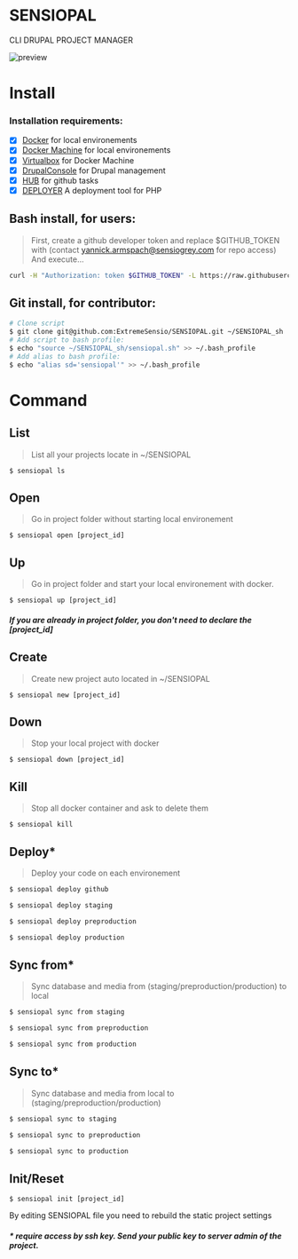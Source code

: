 # SENSIOPAL
CLI DRUPAL PROJECT MANAGER

![preview](preview.gif)

# Install

### Installation requirements:

  - [x] [Docker](https://docs.docker.com/install/) for local environements
  - [x] [Docker Machine](https://docs.docker.com/machine/install-machine/) for local environements
  - [x] [Virtualbox](https://www.virtualbox.org/) for Docker Machine
  - [x] [DrupalConsole](https://drupalconsole.com/) for Drupal management
  - [x] [HUB](https://hub.github.com/) for github tasks
  - [x] [DEPLOYER](https://deployer.org/download/) A deployment tool for PHP
  
## Bash install, for users:
> First, create a github developer token and replace $GITHUB_TOKEN with (contact yannick.armspach@sensiogrey.com for repo access) And execute...
```sh
curl -H "Authorization: token $GITHUB_TOKEN" -L https://raw.githubusercontent.com/ExtremeSensio/SENSIOPAL/master/install.sh | bash -s $GITHUB_TOKEN
```

## Git install, for contributor:
```sh
# Clone script
$ git clone git@github.com:ExtremeSensio/SENSIOPAL.git ~/SENSIOPAL_sh
# Add script to bash profile:
$ echo "source ~/SENSIOPAL_sh/sensiopal.sh" >> ~/.bash_profile
# Add alias to bash profile:
$ echo "alias sd='sensiopal'" >> ~/.bash_profile
```

# Command

## List
> List all your projects locate in ~/SENSIOPAL
```
$ sensiopal ls
```



## Open
> Go in project folder without starting local environement
```
$ sensiopal open [project_id]
```



## Up
> Go in project folder and start your local environement with docker. 
```
$ sensiopal up [project_id]
```
##### If you are already in project folder, you don't need to declare the \[project_id\]

## Create
> Create new project auto located in ~/SENSIOPAL
```
$ sensiopal new [project_id]
```


## Down
> Stop your local project with docker
```
$ sensiopal down [project_id]
```


## Kill
> Stop all docker container and ask to delete them
```
$ sensiopal kill
```



## Deploy*
> Deploy your code on each environement
```sh
$ sensiopal deploy github

$ sensiopal deploy staging

$ sensiopal deploy preproduction

$ sensiopal deploy production
```



## Sync from*
> Sync database and media from (staging/preproduction/production) to local
```sh
$ sensiopal sync from staging

$ sensiopal sync from preproduction

$ sensiopal sync from production
```


## Sync to*
> Sync database and media from local to (staging/preproduction/production)
```sh
$ sensiopal sync to staging

$ sensiopal sync to preproduction

$ sensiopal sync to production
```

## Init/Reset
```
$ sensiopal init [project_id]
```
By editing SENSIOPAL file you need to rebuild the static project settings 

##### * require access by ssh key. Send your public key to server admin of the project.